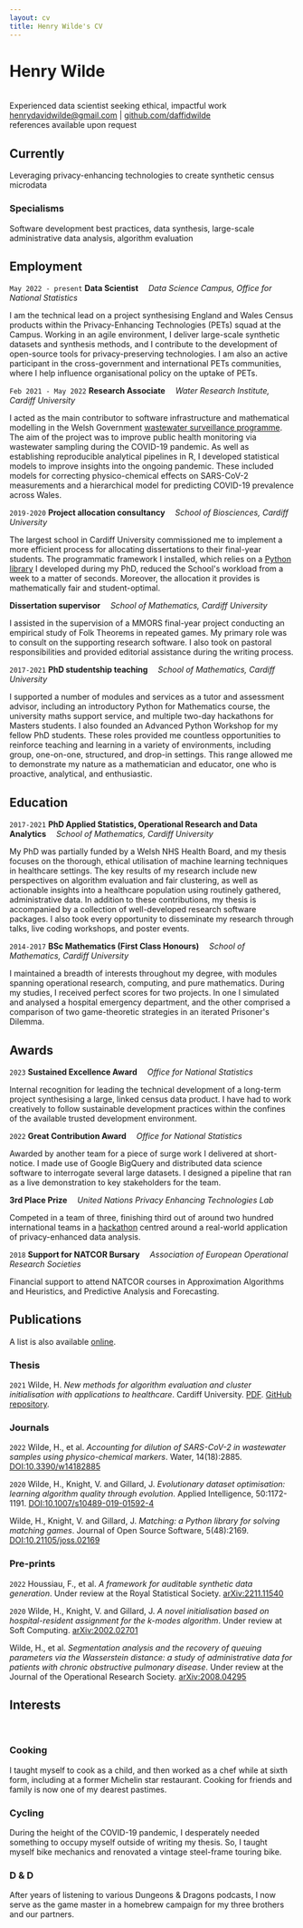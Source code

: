 ```yaml
---
layout: cv
title: Henry Wilde's CV
---
```

# Henry Wilde
<br>
Experienced data scientist seeking ethical, impactful work

<div id="webaddress">
<a href="mailto:henrydavidwilde@gmail.com">henrydavidwilde@gmail.com</a>
| <a href="https://github.com/daffidwilde">github.com/daffidwilde</a>
<br>
references available upon request
</div>


## Currently

Leveraging privacy-enhancing technologies to create synthetic census microdata

### Specialisms

Software development best practices,
data synthesis,
large-scale administrative data analysis,
algorithm evaluation


## Employment

`May 2022 -
present`
__Data Scientist__&emsp; *Data Science Campus, Office for National Statistics*

I am the technical lead on a project synthesising England and Wales Census
products within the Privacy-Enhancing Technologies (PETs) squad at the Campus.
Working in an agile environment, I deliver large-scale synthetic datasets and
synthesis methods, and I contribute to the development of open-source tools for
privacy-preserving technologies. I am also an active participant in the
cross-government and international PETs communities, where I help influence
organisational policy on the uptake of PETs.

`Feb 2021 -
May 2022`
__Research Associate__&emsp; *Water Research Institute, Cardiff University*

I acted as the main contributor to software infrastructure and mathematical
modelling in the Welsh Government 
[wastewater surveillance programme](https://wastewatersurveillance.com).
The aim of the project was to improve public health monitoring via wastewater
sampling during the COVID-19 pandemic. As well as establishing reproducible
analytical pipelines in R, I developed statistical models to improve insights
into the ongoing pandemic. These included models for correcting
physico-chemical effects on SARS-CoV-2 measurements and a hierarchical model
for predicting COVID-19 prevalence across Wales.

<!-- My involvement in this project began as part of an
[international wastewater monitoring collaboration](https://cardiff.ac.uk/news/view/2499536-international-knowledge-exchange-projects-to-monitor-levels-of-covid-19-in-wastewater-worldwide)
with the University of Campinas, Brazil, funded by the Global Challenges
Research Fund. -->

`2019-2020`
__Project allocation consultancy__&emsp;
*School of Biosciences, Cardiff University*

The largest school in Cardiff University commissioned me to implement a more
efficient process for allocating dissertations to their final-year students.
The programmatic framework I installed, which relies on a
[Python library](https://matching.readthedocs.io) I developed during my PhD,
reduced the School's workload from a week to a matter of seconds. Moreover, the
allocation it provides is mathematically fair and student-optimal.

__Dissertation supervisor__&emsp;
*School of Mathematics, Cardiff University*

I assisted in the supervision of a MMORS final-year project conducting an
empirical study of Folk Theorems in repeated games. My primary role was to
consult on the supporting research software. I also took on pastoral
responsibilities and provided editorial assistance during the writing process.

`2017-2021`
__PhD studentship teaching__&emsp; *School of Mathematics, Cardiff University* 

I supported a number of modules and services as a tutor and assessment advisor,
including an introductory Python for Mathematics course, the university maths
support service, and multiple two-day hackathons for Masters students. I also
founded an Advanced Python Workshop for my fellow PhD students. These
roles provided me countless opportunities to reinforce teaching and learning in
a variety of environments, including group, one-on-one, structured, and drop-in
settings. This range allowed me to demonstrate my nature as a mathematician and
educator, one who is proactive, analytical, and enthusiastic.

## Education

`2017-2021`
__PhD Applied Statistics, Operational Research and Data Analytics__&emsp;
*School of Mathematics, Cardiff University*

My PhD was partially funded by a Welsh NHS Health Board, and my thesis focuses
on the thorough, ethical utilisation of machine learning techniques in
healthcare settings. The key results of my research include new perspectives on
algorithm evaluation and fair clustering, as well as actionable insights into a
healthcare population using routinely gathered, administrative data. In
addition to these contributions, my thesis is accompanied by a collection of
well-developed research software packages. I also took every opportunity to
disseminate my research through talks, live coding workshops, and poster
events.

`2014-2017`
__BSc Mathematics (First Class Honours)__&emsp;
*School of Mathematics, Cardiff University*

I maintained a breadth of interests throughout my degree, with modules spanning
operational research, computing, and pure mathematics. During my studies, I
received perfect scores for two projects. In one I simulated and analysed a
hospital emergency department, and the other comprised a comparison of two
game-theoretic strategies in an iterated Prisoner's Dilemma.


## Awards

`2023`
__Sustained Excellence Award__&emsp; *Office for National Statistics*

Internal recognition for leading the technical development of a long-term
project synthesising a large, linked census data product.
I have had to work creatively to follow sustainable development practices
within the confines of the available trusted development environment.

`2022`
__Great Contribution Award__&emsp; *Office for National Statistics*

Awarded by another team for a piece of surge work I delivered at short-notice. I
made use of Google BigQuery and distributed data science software to interrogate
several large datasets. I designed a pipeline that ran as a live demonstration
to key stakeholders for the team.

__3rd Place Prize__&emsp;
*United Nations Privacy Enhancing Technologies Lab*

Competed in a team of three, finishing third out of around two hundred
international teams in a [hackathon](https://datasciencecampus.ons.gov.uk/campus-in-the-top-three-at-the-un-pet-lab-hackathon)
centred around a real-world application of privacy-enhanced data analysis.
<!-- We accurately predicted three hidden characteristics (average 77%) of Kenyan
refugee households using open source tools for differential privacy inside a
secure enclave. -->

`2018`
__Support for NATCOR Bursary__&emsp;
*Association of European Operational Research Societies*

Financial support to attend NATCOR courses in Approximation Algorithms and
Heuristics, and Predictive Analysis and Forecasting.


## Publications

A list is also available [online](https://scholar.google.com/citations?user=ygr36cUAAAAJ).

### Thesis

`2021` Wilde, H. *New methods for algorithm evaluation and cluster
initialisation with applications to healthcare*. Cardiff University.
<a href="https://orca.cardiff.ac.uk/id/eprint/140492/">PDF</a>.
<a href="https://github.com/daffidwilde/thesis">GitHub repository</a>.

### Journals

`2022`
Wilde, H., et al. *Accounting for dilution of SARS-CoV-2 in wastewater samples
using physico-chemical markers*. Water, 14(18):2885.
[DOI:10.3390/w14182885](https://doi.org/10.3390/w14182885)

`2020`
Wilde, H., Knight, V. and Gillard, J. *Evolutionary dataset optimisation:
learning algorithm quality through evolution*. Applied Intelligence,
50:1172-1191.
[DOI:10.1007/s10489-019-01592-4](https://doi.org/10.1007/s10489-019-01592-4)

Wilde, H., Knight, V. and Gillard, J. *Matching: a Python library for solving
matching games*. Journal of Open Source Software, 5(48):2169.
[DOI:10.21105/joss.02169](https://doi.org/10.21105/joss.02169)

### Pre-prints

`2022`
Houssiau, F., et al. *A framework for auditable synthetic data generation*.
Under review at the Royal Statistical Society.
[arXiv:2211.11540](https://arxiv.org/abs/2211.11540)

`2020`
Wilde, H., Knight, V. and Gillard, J. *A novel initialisation based on
hospital-resident assignment for the k-modes algorithm*. Under review at Soft Computing.
[arXiv:2002.02701](https://arxiv.org/abs/2002.02701)

Wilde, H., et al. *Segmentation analysis and the recovery of queuing parameters
via the Wasserstein distance: a study of administrative data for patients with
chronic obstructive pulmonary disease*. Under review at the Journal of the
Operational Research Society.
[arXiv:2008.04295](https://arxiv.org/abs/2008.04295)


## Interests
<br>

### Cooking

I taught myself to cook as a child, and then worked as a chef while at sixth
form, including at a former Michelin star restaurant. Cooking for friends and
family is now one of my dearest pastimes.

### Cycling

During the height of the COVID-19 pandemic, I desperately needed something to
occupy myself outside of writing my thesis. So, I taught myself bike mechanics
and renovated a vintage steel-frame touring bike.

### D & D

After years of listening to various Dungeons & Dragons podcasts, I now serve as
the game master in a homebrew campaign for my three brothers and our partners.
